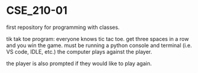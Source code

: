 # CSE_210-01
first repository for programming with classes. 



tik tak toe program: everyone knows tic tac toe. get three spaces in a row and you win the game. 
must be running a python console and terminal (i.e. VS code, IDLE, etc.) 
the computer plays against the player.

the player is also prompted if they would like to play again. 
